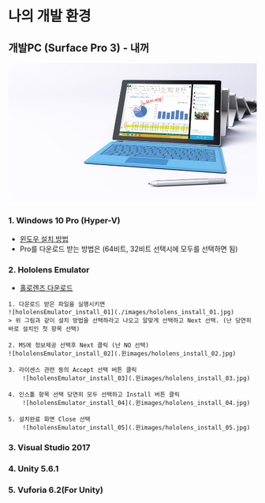 # 나의 개발 환경  

## 개발PC (Surface Pro 3) - 내꺼
 ![My Surface Pro 3(from MS Site)](./images/SurfacePro3.jpg)
	
### 1. Windows 10 Pro (Hyper-V)
   * [윈도우 설치 방법](https://www.microsoft.com/ko-kr/software-download/windows10)
   * Pro를 다운로드 받는 방법은 (64비트, 32비트 선택시에 모두를 선택하면 됨)
  
### 2. Hololens Emulator
   * [홀로렌즈 다운로드](http://go.microsoft.com/fwlink/?LinkID=823018)
   
   	1. 다운로드 받은 파일을 실행시키면
	![hololensEmulator_install_01](./images/hololens_install_01.jpg)
	> 위 그림과 같이 설치 방법을 선택하라고 나오고 알맞게 선택하고 Next 선택. (난 당연히 바로 설치인 첫 항목 선택)
	
	2. MS에 정보제공 선택후 Next 클릭 (난 NO 선택)
	![hololensEmulator_install_02](.윈images/hololens_install_02.jpg)
	
	3. 라이센스 관련 동의 Accept 선택 버튼 클릭
        ![hololensEmulator_install_03](.윈images/hololens_install_03.jpg)
	
	4. 인스톨 항목 선택 당연히 모두 선택하고 Install 버튼 클릭
        ![hololensEmulator_install_04](.윈images/hololens_install_04.jpg)
	
	5. 설치완료 화면 Close 선택
        ![hololensEmulator_install_05](.윈images/hololens_install_05.jpg)
	
	
### 3. Visual Studio 2017

### 4. Unity 5.6.1

### 5. Vuforia 6.2(For Unity)
  
  
